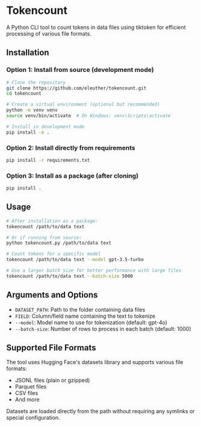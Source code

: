 # Tokencount

A Python CLI tool to count tokens in data files using tiktoken for efficient processing of various file formats.

## Installation

### Option 1: Install from source (development mode)

```bash
# Clone the repository
git clone https://github.com/eleuther/tokencount.git
cd tokencount

# Create a virtual environment (optional but recommended)
python -m venv venv
source venv/bin/activate  # On Windows: venv\Scripts\activate

# Install in development mode
pip install -e .
```

### Option 2: Install directly from requirements

```bash
pip install -r requirements.txt
```

### Option 3: Install as a package (after cloning)

```bash
pip install .
```

## Usage

```bash
# After installation as a package:
tokencount /path/to/data text

# Or if running from source:
python tokencount.py /path/to/data text

# Count tokens for a specific model
tokencount /path/to/data text --model gpt-3.5-turbo

# Use a larger batch size for better performance with large files
tokencount /path/to/data text --batch-size 5000
```

## Arguments and Options

- `DATASET_PATH`: Path to the folder containing data files
- `FIELD`: Column/field name containing the text to tokenize
- `--model`: Model name to use for tokenization (default: gpt-4o)
- `--batch-size`: Number of rows to process in each batch (default: 1000)

## Supported File Formats

The tool uses Hugging Face's datasets library and supports various file formats:
- JSONL files (plain or gzipped)
- Parquet files
- CSV files
- And more

Datasets are loaded directly from the path without requiring any symlinks or special configuration.